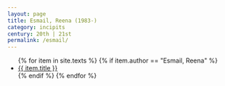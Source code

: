 ```yaml
---
layout: page
title: Esmail, Reena (1983-)
category: incipits
century: 20th | 21st
permalink: /esmail/
---
```


<ul class="texts">
    {% for item in site.texts %}
      {% if item.author == "Esmail, Reena" %}
          <li class="text-title">
          <a href="{{ site.baseurl }}{{ item.url }}">
        {{ item.title }}
              </a>
    </li>
      {% endif %}
    {% endfor %}
</ul>
